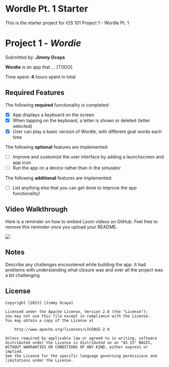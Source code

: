 # Wordle Pt. 1 Starter

This is the starter project for iOS 101 Project 1 - Wordle Pt. 1

# Project 1 - *Wordie*

Submitted by: **Jimmy Ocaya**

**Wordie** is an app that ... [TODO] 

Time spent: **4** hours spent in total

## Required Features

The following **required** functionality is completed:

- [x] App displays a keyboard on the screen
- [x] When tapping on the keyboard, a letter is shown or deleted (letter selected)
- [x] User can play a basic version of Wordle, with different goal words each time

The following **optional** features are implemented:

- [ ] Improve and customize the user interface by adding a launchscreen and app icon
- [ ] Run the app on a device rather than in the simulator

The following **additional** features are implemented:

- [ ] List anything else that you can get done to improve the app functionality!

## Video Walkthrough

Here is a reminder on how to embed Loom videos on GitHub. Feel free to remove this reminder once you upload your README. 

    
<a href="https://www.loom.com/share/c435efad30b14bc99ad41f72726168a4">
      <img style="max-width:300px;" src="https://cdn.loom.com/sessions/thumbnails/c435efad30b14bc99ad41f72726168a4-with-play.gif">
</a>
 


## Notes

Describe any challenges encountered while building the app.
It had problems with understanding what closure was and over all the project was a bit challenging

## License

    Copyright [2023] [Jimmy Ocaya]

    Licensed under the Apache License, Version 2.0 (the "License");
    you may not use this file except in compliance with the License.
    You may obtain a copy of the License at

        http://www.apache.org/licenses/LICENSE-2.0

    Unless required by applicable law or agreed to in writing, software
    distributed under the License is distributed on an "AS IS" BASIS,
    WITHOUT WARRANTIES OR CONDITIONS OF ANY KIND, either express or implied.
    See the License for the specific language governing permissions and
    limitations under the License.
